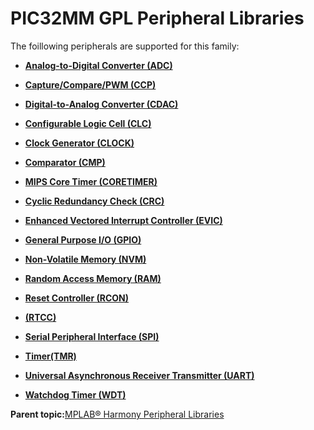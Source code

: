 # PIC32MM GPL Peripheral Libraries

The foillowing peripherals are supported for this family:

-   **[Analog-to-Digital Converter \(ADC\)](GUID-9D7B3FCD-5210-4AA8-A362-8E034152EC06.md)**  

-   **[Capture/Compare/PWM \(CCP\)](GUID-615BEA57-7216-4351-87D8-94C8B0BF6E7D.md)**  

-   **[Digital-to-Analog Converter \(CDAC\)](GUID-0FDA471C-A9B2-4274-AD7E-1464DDF20E87.md)**  

-   **[Configurable Logic Cell \(CLC\)](GUID-ED2CC8FC-B5F9-4657-9B82-EC3DF8D1E096.md)**  

-   **[Clock Generator \(CLOCK\)](GUID-1C775C9E-BC23-4A37-9AC1-9B9A6CE6B728.md)**  

-   **[Comparator \(CMP\)](GUID-5BD1D290-3AAC-4ABB-A328-057E411239D0.md)**  

-   **[MIPS Core Timer \(CORETIMER\)](GUID-0707DBF2-5D28-4D37-BAE7-EB194F1CB63C.md)**  

-   **[Cyclic Redundancy Check \(CRC\)](GUID-B6C45E07-83FE-48CE-89A7-B19D06AEAC44.md)**  

-   **[Enhanced Vectored Interrupt Controller \(EVIC\)](GUID-F600AF2E-CCDD-4C57-B5AC-8D75DD1750C7.md)**  

-   **[General Purpose I/O \(GPIO\)](GUID-11B32F22-DEE1-4458-B547-5C80FDD743FA.md)**  

-   **[Non-Volatile Memory \(NVM\)](GUID-C41BA1D1-EFF7-435E-901E-9A87AC140FE6.md)**  

-   **[Random Access Memory \(RAM\)](GUID-44C7C165-2CEA-496A-B4F3-4181CBA26476.md)**  

-   **[Reset Controller \(RCON\)](GUID-5020ED3A-9207-4202-977A-93B1BF946E65.md)**  

-   **[\(RTCC\)](GUID-2CD86BA1-3631-4EAD-91D1-C1C3C26A895C.md)**  

-   **[Serial Peripheral Interface \(SPI\)](GUID-246C53F6-3912-4437-AEC8-C2262CEF3EF6.md)**  

-   **[Timer\(TMR\)](GUID-4FD9BFDE-4887-4C40-B254-C39D2B1DE0F5.md)**  

-   **[Universal Asynchronous Receiver Transmitter \(UART\)](GUID-12BEB185-3D34-4589-A74C-34A758C5DAB7.md)**  

-   **[Watchdog Timer \(WDT\)](GUID-150A6728-E8C8-4A67-9FCB-E524A8863357.md)**  


**Parent topic:**[MPLAB® Harmony Peripheral Libraries](GUID-B8856C06-A407-4AD1-8E21-0A85BE055F0E.md)

